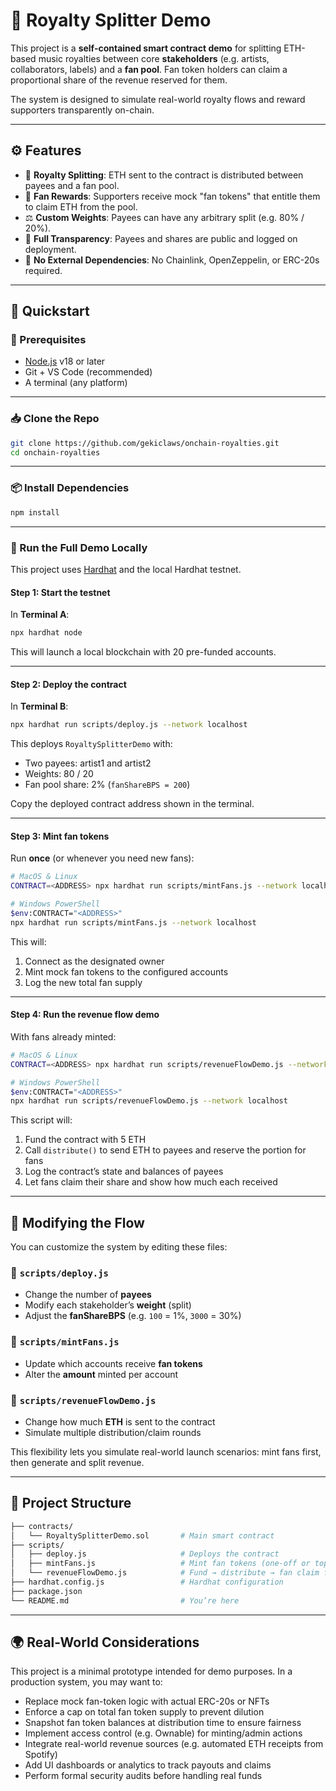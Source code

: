 # 🎵 Royalty Splitter Demo

This project is a **self-contained smart contract demo** for splitting ETH-based music royalties between core **stakeholders** (e.g. artists, collaborators, labels) and a **fan pool**. Fan token holders can claim a proportional share of the revenue reserved for them.

The system is designed to simulate real-world royalty flows and reward supporters transparently on-chain.

---

## ⚙️ Features

- 🔁 **Royalty Splitting**: ETH sent to the contract is distributed between payees and a fan pool.  
- 🎫 **Fan Rewards**: Supporters receive mock "fan tokens" that entitle them to claim ETH from the pool.  
- ⚖️ **Custom Weights**: Payees can have any arbitrary split (e.g. 80% / 20%).  
- 📜 **Full Transparency**: Payees and shares are public and logged on deployment.  
- 🧪 **No External Dependencies**: No Chainlink, OpenZeppelin, or ERC-20s required.  

---

## 🚀 Quickstart

### 🧱 Prerequisites

- [Node.js](https://nodejs.org/) v18 or later  
- Git + VS Code (recommended)  
- A terminal (any platform)  

---

### 📥 Clone the Repo

```bash
git clone https://github.com/gekiclaws/onchain-royalties.git
cd onchain-royalties
```

---

### 📦 Install Dependencies

```bash
npm install
```

---

### 🧪 Run the Full Demo Locally

This project uses [Hardhat](https://hardhat.org/) and the local Hardhat testnet.

#### Step 1: Start the testnet

In **Terminal A**:

```bash
npx hardhat node
```

This will launch a local blockchain with 20 pre-funded accounts.

---

#### Step 2: Deploy the contract

In **Terminal B**:

```bash
npx hardhat run scripts/deploy.js --network localhost
```

This deploys `RoyaltySplitterDemo` with:
- Two payees: artist1 and artist2  
- Weights: 80 / 20  
- Fan pool share: 2% (`fanShareBPS = 200`)  

Copy the deployed contract address shown in the terminal.

---

#### Step 3: Mint fan tokens

Run **once** (or whenever you need new fans):

```bash
# MacOS & Linux
CONTRACT=<ADDRESS> npx hardhat run scripts/mintFans.js --network localhost

# Windows PowerShell
$env:CONTRACT="<ADDRESS>"
npx hardhat run scripts/mintFans.js --network localhost
```

This will:
1. Connect as the designated owner  
2. Mint mock fan tokens to the configured accounts  
3. Log the new total fan supply  

---

#### Step 4: Run the revenue flow demo

With fans already minted:

```bash
# MacOS & Linux
CONTRACT=<ADDRESS> npx hardhat run scripts/revenueFlowDemo.js --network localhost

# Windows PowerShell
$env:CONTRACT="<ADDRESS>"
npx hardhat run scripts/revenueFlowDemo.js --network localhost
```

This script will:

1. Fund the contract with 5 ETH  
2. Call `distribute()` to send ETH to payees and reserve the portion for fans  
3. Log the contract’s state and balances of payees  
4. Let fans claim their share and show how much each received  

---

## 🧠 Modifying the Flow

You can customize the system by editing these files:

### 🔧 `scripts/deploy.js`
- Change the number of **payees**  
- Modify each stakeholder’s **weight** (split)  
- Adjust the **fanShareBPS** (e.g. `100` = 1%, `3000` = 30%)  

### 🔧 `scripts/mintFans.js`
- Update which accounts receive **fan tokens**  
- Alter the **amount** minted per account  

### 🔧 `scripts/revenueFlowDemo.js`
- Change how much **ETH** is sent to the contract  
- Simulate multiple distribution/claim rounds  

This flexibility lets you simulate real-world launch scenarios: mint fans first, then generate and split revenue.

---

## 📂 Project Structure

```bash
├── contracts/
│   └── RoyaltySplitterDemo.sol       # Main smart contract
├── scripts/
│   ├── deploy.js                     # Deploys the contract
│   ├── mintFans.js                   # Mint fan tokens (one-off or top-up)
│   └── revenueFlowDemo.js            # Fund → distribute → fan claim flow
├── hardhat.config.js                 # Hardhat configuration
├── package.json
└── README.md                         # You’re here
```

---

## 🌍 Real-World Considerations

This project is a minimal prototype intended for demo purposes. In a production system, you may want to:

- Replace mock fan-token logic with actual ERC-20s or NFTs  
- Enforce a cap on total fan token supply to prevent dilution  
- Snapshot fan token balances at distribution time to ensure fairness  
- Implement access control (e.g. Ownable) for minting/admin actions  
- Integrate real-world revenue sources (e.g. automated ETH receipts from Spotify)  
- Add UI dashboards or analytics to track payouts and claims  
- Perform formal security audits before handling real funds  